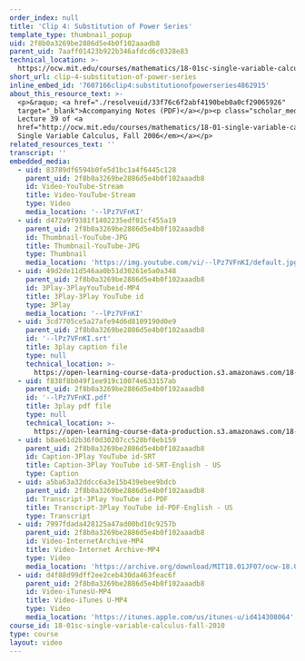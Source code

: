```yaml
---
order_index: null
title: 'Clip 4: Substitution of Power Series'
template_type: thumbnail_popup
uid: 2f8b0a3269be2886d5e4b0f102aaadb8
parent_uid: 7aaff01423b922b346afdcd6c0328e83
technical_location: >-
  https://ocw.mit.edu/courses/mathematics/18-01sc-single-variable-calculus-fall-2010/unit-5-exploring-the-infinite/part-b-taylor-series/session-100-operations-on-power-series/clip-4-substitution-of-power-series
short_url: clip-4-substitution-of-power-series
inline_embed_id: '7607166clip4:substitutionofpowerseries4862915'
about_this_resource_text: >-
  <p>&raquo; <a href="./resolveuid/33f76c6f2abf4190beb0a0cf29065926"
  target="_blank">Accompanying Notes (PDF)</a></p><p class="scholar_medsm">From
  Lecture 39 of <a
  href="http://ocw.mit.edu/courses/mathematics/18-01-single-variable-calculus-fall-2006/video-lectures/"><em>18.01
  Single Variable Calculus, Fall 2006</em></a></p>
related_resources_text: ''
transcript: ''
embedded_media:
  - uid: 83789df6594b0fe5d1bc1a4f6445c128
    parent_uid: 2f8b0a3269be2886d5e4b0f102aaadb8
    id: Video-YouTube-Stream
    title: Video-YouTube-Stream
    type: Video
    media_location: '--lPz7VFnKI'
  - uid: d472a9f9381f1402235edf01cf455a19
    parent_uid: 2f8b0a3269be2886d5e4b0f102aaadb8
    id: Thumbnail-YouTube-JPG
    title: Thumbnail-YouTube-JPG
    type: Thumbnail
    media_location: 'https://img.youtube.com/vi/--lPz7VFnKI/default.jpg'
  - uid: 49d2de11d546aa0b51d30261e5a0a348
    parent_uid: 2f8b0a3269be2886d5e4b0f102aaadb8
    id: 3Play-3PlayYouTubeid-MP4
    title: 3Play-3Play YouTube id
    type: 3Play
    media_location: '--lPz7VFnKI'
  - uid: 3cd7705ce5a27afe94d6d8109190d0e9
    parent_uid: 2f8b0a3269be2886d5e4b0f102aaadb8
    id: '--lPz7VFnKI.srt'
    title: 3play caption file
    type: null
    technical_location: >-
      https://open-learning-course-data-production.s3.amazonaws.com/18-01sc-single-variable-calculus-fall-2010/576bb98ec18f71f24f52dfa489ec8393_--lPz7VFnKI.srt
  - uid: f838f8b049f1ee919c10074e633157ab
    parent_uid: 2f8b0a3269be2886d5e4b0f102aaadb8
    id: '--lPz7VFnKI.pdf'
    title: 3play pdf file
    type: null
    technical_location: >-
      https://open-learning-course-data-production.s3.amazonaws.com/18-01sc-single-variable-calculus-fall-2010/9a47db4ed3c1d98a0f319aad76f355e5_--lPz7VFnKI.pdf
  - uid: b8ae61d2b36f0d30207cc528bf0eb159
    parent_uid: 2f8b0a3269be2886d5e4b0f102aaadb8
    id: Caption-3Play YouTube id-SRT
    title: Caption-3Play YouTube id-SRT-English - US
    type: Caption
  - uid: a5ba63a32ddcc6a3e15b439ebee9bdcb
    parent_uid: 2f8b0a3269be2886d5e4b0f102aaadb8
    id: Transcript-3Play YouTube id-PDF
    title: Transcript-3Play YouTube id-PDF-English - US
    type: Transcript
  - uid: 7997fdada428125a47ad00bd10c9257b
    parent_uid: 2f8b0a3269be2886d5e4b0f102aaadb8
    id: Video-InternetArchive-MP4
    title: Video-Internet Archive-MP4
    type: Video
    media_location: 'https://archive.org/download/MIT18.01JF07/ocw-18.01-f07-lec39_300k.mp4'
  - uid: d4f88d99dff2ee2ceb430da463feac6f
    parent_uid: 2f8b0a3269be2886d5e4b0f102aaadb8
    id: Video-iTunesU-MP4
    title: Video-iTunes U-MP4
    type: Video
    media_location: 'https://itunes.apple.com/us/itunes-u/id414308064'
course_id: 18-01sc-single-variable-calculus-fall-2010
type: course
layout: video
---
```

